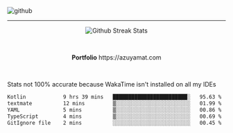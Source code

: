 ![github](https://media.discordapp.net/attachments/881363147364118528/1142610121697021952/background.png?width=1000&height=300)<br>
___
<p align="center">
  <img alt="Github Streak Stats" src="https://streak-stats.demolab.com?user=Azuyamat&theme=transparent&hide_border=true"/>
</p><br>
<p align="center">
      <strong>Portfolio</strong> https://azuyamat.com
</p><br>

Stats not 100% accurate because WakaTime isn't installed on all my IDEs
<!--START_SECTION:waka-->

```txt
Kotlin            9 hrs 39 mins   ████████████████████████░   95.63 %
textmate          12 mins         ▒░░░░░░░░░░░░░░░░░░░░░░░░   01.99 %
YAML              5 mins          ▒░░░░░░░░░░░░░░░░░░░░░░░░   00.86 %
TypeScript        4 mins          ▒░░░░░░░░░░░░░░░░░░░░░░░░   00.69 %
GitIgnore file    2 mins          ░░░░░░░░░░░░░░░░░░░░░░░░░   00.45 %
```

<!--END_SECTION:waka-->
